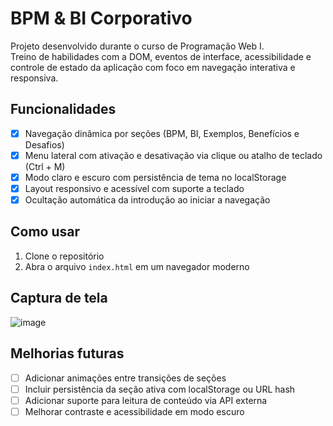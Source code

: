 # BPM & BI Corporativo
Projeto desenvolvido durante o curso de Programação Web I.  
Treino de habilidades com a DOM, eventos de interface, acessibilidade e controle de estado da aplicação com foco em navegação interativa e responsiva.

## Funcionalidades
- [x] Navegação dinâmica por seções (BPM, BI, Exemplos, Benefícios e Desafios)
- [x] Menu lateral com ativação e desativação via clique ou atalho de teclado (Ctrl + M)
- [x] Modo claro e escuro com persistência de tema no localStorage
- [x] Layout responsivo e acessível com suporte a teclado
- [x] Ocultação automática da introdução ao iniciar a navegação

## Como usar
1. Clone o repositório
2. Abra o arquivo `index.html` em um navegador moderno

## Captura de tela
![image](https://github.com/user-attachments/assets/1e7b0cbe-2f52-4412-b6a5-b13eb65abdcf)



## Melhorias futuras
- [ ] Adicionar animações entre transições de seções
- [ ] Incluir persistência da seção ativa com localStorage ou URL hash
- [ ] Adicionar suporte para leitura de conteúdo via API externa
- [ ] Melhorar contraste e acessibilidade em modo escuro
